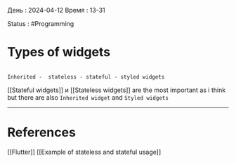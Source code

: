 День : 2024-04-12 
Время : 13-31

Status : #Programming 


# Types of widgets


```ad-note

Inherited -  stateless - stateful - styled widgets
```

[[Stateful widgets]] и [[Stateless widgets]] are the most important as i think but there are also
`Inherited widget` and `Styled widgets`


---
# References
[[Flutter]]
[[Example of stateless and stateful usage]] 
